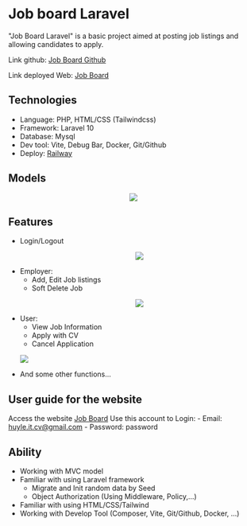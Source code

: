 # Job board Laravel

"Job Board Laravel" is a basic project aimed at posting job listings and allowing candidates to apply.

Link github: [Job Board Github](https://github.com/huyle-itus/Job-board-laravel)

Link deployed Web: [Job Board ](https://job-board-laravel-production.up.railway.app/jobs)


## Technologies

- Language: PHP, HTML/CSS (Tailwindcss)
- Framework: Laravel 10
- Database: Mysql
- Dev tool: Vite, Debug Bar, Docker, Git/Github
- Deploy: [Railway](https://railway.app)

## Models

<p align="center">
    <img src="[https://lh3.google.com/u/0/d/1u6yYHE6Yx5ZFBwdTwN0ekAOl-sbiY7PZ=w1920-h868-iv101](https://lh3.googleusercontent.com/u/0/drive-viewer/AEYmBYSvn274Ox-BaglimhMoB-7KdHs9D8KVQFbBeJSKID0qxI4mUPPfggLkN_ET34dM1D1uCZRzVLEDoBkIewZRYHmBcky02g=w1920-h868)">
</p>

## Features

- Login/Logout
	<p align="center">
	<img src="[https://lh3.google.com/u/0/d/12IIMmUzezF8QEQ7vkM3IW3Si2W82R50I=w1920-h868-iv1](https://lh3.googleusercontent.com/u/0/drive-viewer/AEYmBYRsMoEvRJ1n5y6q_BNoS45nVSTNbwJB0GX6hwKQSFKYD9dPGqgJ0l67TRKGu21Vna_Mdt6jAbykXgvn41AfygdqzGo9Pg=w1920-h868)">
	</p>
- Employer:
	- Add, Edit Job listings
	- Soft Delete Job
	<p align="center">
	<img src="[https://lh3.google.com/u/0/d/1jges14z2CtUlFLCFdUNaOq4nLMKNFUcm=w1920-h868-iv1](https://lh3.googleusercontent.com/u/0/drive-viewer/AEYmBYRlmpckwOtU7vKYFs2yQQmPzI4LHtgY1jj5TqU9qM8DeKzbfKLdaq3-Dv8qWTeLd1C9-mHO7oo-Y99IB58t5YROgvU56w=w1920-h868)">
		</p>
- User:
	- View Job Information
	- Apply with CV
	- Cancel Application
		<p align="center">
	<img src="[https://lh3.google.com/u/0/d/19aiQiABTU36To5P3dq5gU4gQtp-4wf8b=w1920-h868-iv1](https://lh3.googleusercontent.com/u/0/drive-viewer/AEYmBYSzv6dLWV4rL0CX8R0NLLiJrCkkyb0xhRIETetiks4YqXUTase1vY66CAy1l8KJ-XC0HThjuE_2sX6GVvwtycls6IW7AA=w1920-h868)">
		</p>
- And some other functions...

## User guide for the website

Access the website [Job Board](https://job-board-laravel-production.up.railway.app)
Use this account to Login:
	- Email: huyle.it.cv@gmail.com
	- Password: password

## Ability

- Working with MVC model
- Familiar with using Laravel framework
	- Migrate and Init random data by Seed
	- Object Authorization (Using Middleware, Policy,...)
- Familiar with using HTML/CSS/Tailwind
- Working with Develop Tool (Composer, Vite, Git/Github, Docker, ...)
